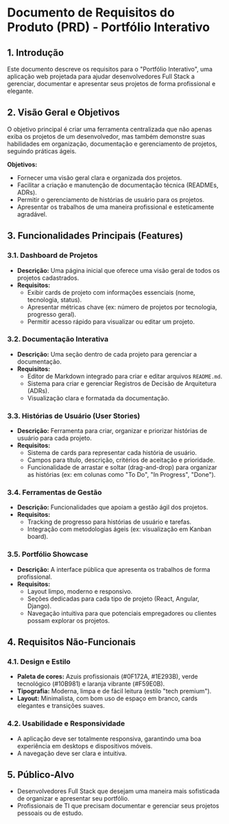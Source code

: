 # Documento de Requisitos do Produto (PRD) - Portfólio Interativo

## 1. Introdução

Este documento descreve os requisitos para o "Portfólio Interativo", uma aplicação web projetada para ajudar desenvolvedores Full Stack a gerenciar, documentar e apresentar seus projetos de forma profissional e elegante.

## 2. Visão Geral e Objetivos

O objetivo principal é criar uma ferramenta centralizada que não apenas exiba os projetos de um desenvolvedor, mas também demonstre suas habilidades em organização, documentação e gerenciamento de projetos, seguindo práticas ágeis.

**Objetivos:**
- Fornecer uma visão geral clara e organizada dos projetos.
- Facilitar a criação e manutenção de documentação técnica (READMEs, ADRs).
- Permitir o gerenciamento de histórias de usuário para os projetos.
- Apresentar os trabalhos de uma maneira profissional e esteticamente agradável.

## 3. Funcionalidades Principais (Features)

### 3.1. Dashboard de Projetos
- **Descrição:** Uma página inicial que oferece uma visão geral de todos os projetos cadastrados.
- **Requisitos:**
    - Exibir cards de projeto com informações essenciais (nome, tecnologia, status).
    - Apresentar métricas chave (ex: número de projetos por tecnologia, progresso geral).
    - Permitir acesso rápido para visualizar ou editar um projeto.

### 3.2. Documentação Interativa
- **Descrição:** Uma seção dentro de cada projeto para gerenciar a documentação.
- **Requisitos:**
    - Editor de Markdown integrado para criar e editar arquivos `README.md`.
    - Sistema para criar e gerenciar Registros de Decisão de Arquitetura (ADRs).
    - Visualização clara e formatada da documentação.

### 3.3. Histórias de Usuário (User Stories)
- **Descrição:** Ferramenta para criar, organizar e priorizar histórias de usuário para cada projeto.
- **Requisitos:**
    - Sistema de cards para representar cada história de usuário.
    - Campos para título, descrição, critérios de aceitação e prioridade.
    - Funcionalidade de arrastar e soltar (drag-and-drop) para organizar as histórias (ex: em colunas como "To Do", "In Progress", "Done").

### 3.4. Ferramentas de Gestão
- **Descrição:** Funcionalidades que apoiam a gestão ágil dos projetos.
- **Requisitos:**
    - Tracking de progresso para histórias de usuário e tarefas.
    - Integração com metodologias ágeis (ex: visualização em Kanban board).

### 3.5. Portfólio Showcase
- **Descrição:** A interface pública que apresenta os trabalhos de forma profissional.
- **Requisitos:**
    - Layout limpo, moderno e responsivo.
    - Seções dedicadas para cada tipo de projeto (React, Angular, Django).
    - Navegação intuitiva para que potenciais empregadores ou clientes possam explorar os projetos.

## 4. Requisitos Não-Funcionais

### 4.1. Design e Estilo
- **Paleta de cores:** Azuis profissionais (#0F172A, #1E293B), verde tecnológico (#10B981) e laranja vibrante (#F59E0B).
- **Tipografia:** Moderna, limpa e de fácil leitura (estilo "tech premium").
- **Layout:** Minimalista, com bom uso de espaço em branco, cards elegantes e transições suaves.

### 4.2. Usabilidade e Responsividade
- A aplicação deve ser totalmente responsiva, garantindo uma boa experiência em desktops e dispositivos móveis.
- A navegação deve ser clara e intuitiva.

## 5. Público-Alvo

- Desenvolvedores Full Stack que desejam uma maneira mais sofisticada de organizar e apresentar seu portfólio.
- Profissionais de TI que precisam documentar e gerenciar seus projetos pessoais ou de estudo.
